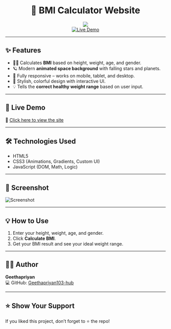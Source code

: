 
<h1 align="center">🌟 BMI Calculator Website</h1>

<p align="center">
  <img src="https://img.shields.io/github/deployments/Geethapriyan103-hub/bmi-calculator/github-pages?label=Live%20Site&logo=github&style=for-the-badge" />
  <br>
  <a href="https://geethapriyan103-hub.github.io/bmi-calculator/" target="_blank">
    <img src="https://img.shields.io/badge/🌐%20Visit%20Website-Click%20Here-blueviolet?style=for-the-badge" alt="Live Demo">
  </a>
</p>

---

## ✨ Features

- 🧑‍⚕️ Calculates **BMI** based on height, weight, age, and gender.
- 🪐 Modern **animated space background** with falling stars and planets.
- 📱 Fully responsive – works on mobile, tablet, and desktop.
- 🎨 Stylish, colorful design with interactive UI.
- 💡 Tells the **correct healthy weight range** based on user input.

---

## 🚀 Live Demo

🔗 [Click here to view the site](https://geethapriyan103-hub.github.io/bmi-calculator/)

---

## 🛠️ Technologies Used

- HTML5
- CSS3 (Animations, Gradients, Custom UI)
- JavaScript (DOM, Math, Logic)

---

## 📸 Screenshot

![Screenshot](https://via.placeholder.com/900x400.png?text=BMI+Calculator+Website+Preview)

---

## 💡 How to Use

1. Enter your height, weight, age, and gender.
2. Click **Calculate BMI**.
3. Get your BMI result and see your ideal weight range.

---

## 🧑‍💻 Author

**Geethapriyan**  
💻 GitHub: [Geethapriyan103-hub](https://github.com/Geethapriyan103-hub)

---

## ⭐️ Show Your Support

If you liked this project, don’t forget to ⭐ the repo!
